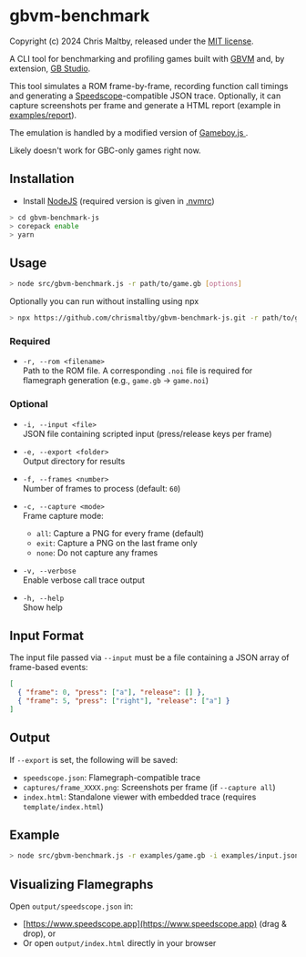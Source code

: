 # gbvm-benchmark

Copyright (c) 2024 Chris Maltby, released under the [MIT license](https://opensource.org/licenses/MIT).

A CLI tool for benchmarking and profiling games built with [GBVM](https://github.com/chrismaltby/gbvm) and, by extension, [GB Studio](https://github.com/chrismaltby/gb-studio).

This tool simulates a ROM frame-by-frame, recording function call timings and generating a [Speedscope](https://www.speedscope.app)-compatible JSON trace. Optionally, it can capture screenshots per frame and generate a HTML report (example in [examples/report](https://chrismaltby.github.io/gbvm-benchmark-js/examples/report)).

The emulation is handled by a modified version of [Gameboy.js
](https://github.com/juchi/gameboy.js/).

Likely doesn't work for GBC-only games right now.

## Installation

- Install [NodeJS](https://nodejs.org/) (required version is given in [.nvmrc](.nvmrc))

```bash
> cd gbvm-benchmark-js
> corepack enable
> yarn
```

## Usage

```bash
> node src/gbvm-benchmark.js -r path/to/game.gb [options]
```

Optionally you can run without installing using npx

```bash
> npx https://github.com/chrismaltby/gbvm-benchmark-js.git -r path/to/game.gb [options]
```

### Required

- `-r, --rom <filename>`  
  Path to the ROM file. A corresponding `.noi` file is required for flamegraph generation (e.g., `game.gb` → `game.noi`)

### Optional

- `-i, --input <file>`  
  JSON file containing scripted input (press/release keys per frame)

- `-e, --export <folder>`  
  Output directory for results

- `-f, --frames <number>`  
  Number of frames to process (default: `60`)

- `-c, --capture <mode>`  
  Frame capture mode:

  - `all`: Capture a PNG for every frame (default)
  - `exit`: Capture a PNG on the last frame only
  - `none`: Do not capture any frames

- `-v, --verbose`  
  Enable verbose call trace output

- `-h, --help`  
  Show help

## Input Format

The input file passed via `--input` must be a file containing a JSON array of frame-based events:

```json
[
  { "frame": 0, "press": ["a"], "release": [] },
  { "frame": 5, "press": ["right"], "release": ["a"] }
]
```

## Output

If `--export` is set, the following will be saved:

- `speedscope.json`: Flamegraph-compatible trace
- `captures/frame_XXXX.png`: Screenshots per frame (if `--capture all`)
- `index.html`: Standalone viewer with embedded trace (requires `template/index.html`)

## Example

```bash
> node src/gbvm-benchmark.js -r examples/game.gb -i examples/input.json -f 200 -v
```

## Visualizing Flamegraphs

Open `output/speedscope.json` in:

- [https://www.speedscope.app](https://www.speedscope.app) (drag & drop), or
- Or open `output/index.html` directly in your browser
